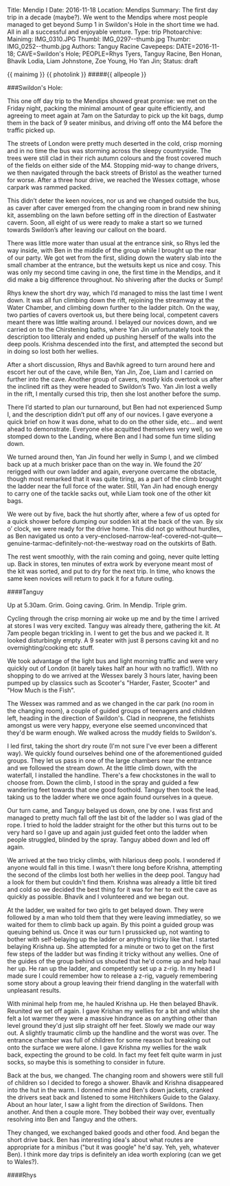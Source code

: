 Title: Mendip I
Date: 2016-11-18
Location: Mendips
Summary: The first day trip in a decade (maybe?). We went to the Mendips where most people managed to get beyond Sump 1 in Swildon's Hole in the short time we had. All in all a successful and enjoyable venture.
Type: trip
Photoarchive:
Mainimg: IMG_0310.JPG
Thumbl: IMG_0297--thumb.jpg
Thumbr: IMG_0252--thumb.jpg
Authors: Tanguy Racine
Cavepeeps: DATE=2016-11-18; CAVE=Swildon's Hole; PEOPLE=Rhys Tyers, Tanguy Racine, Ben Honan, Bhavik Lodia, Liam Johnstone, Zoe Young, Ho Yan Jin;
Status: draft

{{ mainimg }}
{{ photolink }}
#####{{ allpeople }}

###Swildon's Hole: 

This one off day trip to the Mendips showed great promise: we met on the Friday night, packing the minimal amount of gear quite efficiently, and agreeing to meet again at 7am on the Saturday to pick up the kit bags, dump them in the back of 9 seater minibus, and driving off onto the M4 before the traffic picked up.

The streets of London were pretty much deserted in the cold, crisp morning and in no time the bus was storming across the sleepy countryside. The trees were still clad in their rich autumn colours and the frost covered much of the fields on either side of the M4. Stopping mid-way to change drivers, we then navigated through the back streets of Bristol as the weather turned for worse. After a three hour drive, we reached the Wessex cottage, whose carpark was rammed packed. 

This didn’t deter the keen novices, nor us and we changed outside the bus, as caver after caver emerged from the changing room in brand new shining kit, assembling on the lawn before setting off in the direction of Eastwater cavern. Soon, all eight of us were ready to make a start so we turned towards Swildon’s after leaving our callout on the board. 

There was little more water than usual at the entrance sink, so Rhys led the way inside, with Ben in the middle of the group while I brought up the rear of our party. We got wet from the first, sliding down the watery slab into the small chamber at the entrance, but the wetsuits kept us nice and cosy. This was only my second time caving in one, the first time in the Mendips, and it did make a big difference throughout. No shivering after the ducks or Sump!

Rhys knew the short dry way, which I’d managed to miss the last time I went down. It was all fun climbing down the rift, rejoining the streamway at the Water Chamber, and climbing down further to the ladder pitch. On the way, two parties of cavers overtook us, but there being local, competent cavers meant there was little waiting around. I belayed our novices down, and we carried on to the Chirstening baths, where Yan Jin unfortunately took the description too litteraly and ended up pushing herself of the walls into the deep pools. Krishma descended into the first, and attempted the second but in doing so lost both her wellies. 

After a short discussion, Rhys and Bavhik agreed to turn around here and escort her out of the cave, while Ben, Yan Jin, Zoe, Liam and I carried on further into the cave. Another group of cavers, mostly kids overtook us after the inclined rift as they were headed to Swildon’s Two.  Yan Jin lost a welly in the rift, I mentally cursed this trip, then she lost another before the sump. 

There I’d started to plan our turnaround, but Ben had not experienced Sump I, and the description didn’t put off any of our novices. I gave everyone a quick brief on how it was done, what to do on the other side, etc… and went ahead to demonstrate. Everyone else acquitted themselves very well, so we stomped down to the Landing, where Ben and I had some fun time sliding down.

We turned around then, Yan Jin found her welly in Sump I, and we climbed back up at a much brisker pace than on the way in. We found the 20’ rerigged with our own ladder and again, everyone overcame the obstacle, though most remarked that it was quite tiring, as a part of the climb brought the ladder near the full force of the water. Still, Yan Jin had enough energy to carry one of the tackle sacks out, while Liam took one of the other kit bags. 

We were out by five, back the hut shortly after, where a few of us opted for a quick shower before dumping our sodden kit at the back of the van. By six o’ clock, we were ready for the drive home. This did not go without hurdles, as Ben navigated us onto a very-enclosed-narrow-leaf-covered-not-quite—genuine-tarmac-definitely-not-the-westway road on the outskirts of Bath. 

The rest went smoothly, with the rain coming and going, never quite letting up.  Back in stores, ten minutes of extra work by everyone meant most of the kit was sorted, and put to dry for the next trip. In time, who knows the same keen novices will return to pack it for a future outing.

####Tanguy

Up at 5.30am. Grim. Going caving. Grim. In Mendip. Triple grim.

Cycling through the crisp morning air woke up me and by the time I arrived at stores I was very excited. Tanguy was already there, gathering the kit. At 7am people began trickling in. I went to get the bus and we packed it. It looked disturbingly empty. A 9 seater with just 8 persons caving kit and no overnighting/cooking etc stuff. 

We took advantage of the light bus and light morning traffic and were very quickly out of London (it barely takes half an hour with no traffic!). With no shopping to do we arrived at the Wessex barely 3 hours later, having been pumped up by classics such as Scooter's "Harder, Faster, Scooter" and "How Much is the Fish".

The Wessex was rammed and as we changed in the car park (no room in the changing room), a couple of guided groups of teenagers and children left, heading in the direction of Swildon's. Clad in neoprene, the fetishists amongst us were very happy, everyone else seemed unconvinced that they'd be warm enough. We walked across the muddy fields to Swildon's.

I led first, taking the short dry route (I'm not sure I've ever been a different way). We quickly found ourselves behind one  of the aforementioned guided groups. They let us pass in one of the large chambers near the entrance and we followed the stream down. At the little climb down, with the waterfall, I installed the handline. There's a few chockstones in the wall to choose from. Down the climb, I stood in the spray and guided a few wandering feet towards that one good foothold. Tanguy then took the lead, taking us to the ladder where we once again found ourselves in a queue. 

Our turn came, and Tanguy belayed us down, one by one. I was first and managed to pretty much fall off the last bit of the ladder so I was glad of the rope. I tried to hold the ladder straight for the other but this turns out to be very hard so I gave up and again just guided feet onto the ladder when people struggled, blinded by the spray. Tanguy abbed down and led off again. 

We arrived at the two tricky climbs, with hilarious deep pools. I wondered if anyone would fall in this time. I wasn't there long before Krishna, attempting the second of the climbs lost both her wellies in the deep pool. Tanguy had a look for them but couldn't find them. Krishna was already a little bit tired and cold so we decided the best thing for it was for her to exit the cave as quickly as possible. Bhavik and I volunteered and we began out.

At the ladder, we waited for two girls to get belayed down. They were followed by a man who told them that they were leaving immediatley, so we waited for them to climb back up again. By this point a guided group was queuing behind us. Once it was our turn I prussicked up, not wanting to bother with self-belaying up the ladder or anything tricky like that. I started belaying Krishna up. She attempted for a minute or two to get on the first few steps of the ladder but was finding it tricky without any wellies. One of the guides of the group behind us shouted that he'd come up and help haul her up. He ran up the ladder, and competently set up a z-rig. In my head I made sure I could remember how to release a z-rig, vaguely remembering some story about a group leaving their friend dangling in the waterfall with unpleasant results.

With minimal help from me, he hauled Krishna up. He then belayed Bhavik. Reunited we set off again. I gave Krishan my wellies for a bit and whilst she felt a lot warmer they were a massive hindrance as on anything other than level ground they'd just slip straight off her feet. Slowly we made our way out. A slightly traumatic climb up the handline and the worst was over. The entrance chamber was full of children for some reason but breaking out onto the surface we were alone. I gave Krishna my wellies for the walk back, expecting the ground to be cold. In fact my feet felt quite warm in just socks, so maybe this is something to consider in future.

Back at the bus, we changed. The changing room and showers were still full of children so I decided to forego a shower. Bhavik and Krishna disappeared into the hut in the warm. I donned mine and Ben's down jackets, cranked the drivers seat back and listened to some Hitchhikers Guide to the Galaxy. About an hour later, I saw a light from the direction of Swildons. Then another. And then a couple more. They bobbed their way over, eventually resolving into Ben and Tanguy and the others. 

They changed, we exchanged baked goods and other food. And began the short drive back. Ben has interesting idea's about what routes are appropriate for a minibus ("but it was google" he'd say. Yeh, yeh, whatever Ben). I think more day trips is definitely an idea worth exploring (can we get to Wales?).

####Rhys
